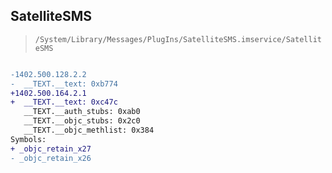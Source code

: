 ## SatelliteSMS

> `/System/Library/Messages/PlugIns/SatelliteSMS.imservice/SatelliteSMS`

```diff

-1402.500.128.2.2
-  __TEXT.__text: 0xb774
+1402.500.164.2.1
+  __TEXT.__text: 0xc47c
   __TEXT.__auth_stubs: 0xab0
   __TEXT.__objc_stubs: 0x2c0
   __TEXT.__objc_methlist: 0x384
Symbols:
+ _objc_retain_x27
- _objc_retain_x26

```

